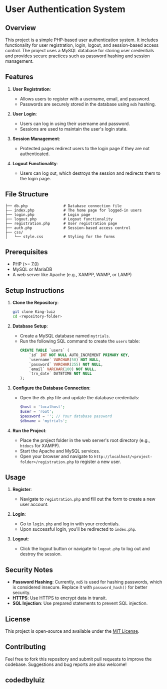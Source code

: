 # User Authentication System

## Overview
This project is a simple PHP-based user authentication system. It includes functionality for user registration, login, logout, and session-based access control. The project uses a MySQL database for storing user credentials and provides secure practices such as password hashing and session management.

## Features
1. **User Registration**:
   - Allows users to register with a username, email, and password.
   - Passwords are securely stored in the database using `md5` hashing.

2. **User Login**:
   - Users can log in using their username and password.
   - Sessions are used to maintain the user's login state.

3. **Session Management**:
   - Protected pages redirect users to the login page if they are not authenticated.

4. **Logout Functionality**:
   - Users can log out, which destroys the session and redirects them to the login page.

## File Structure
```
├── db.php                # Database connection file
├── index.php             # The home page for logged-in users
├── login.php             # Login page
├── logout.php            # Logout functionality
├── registration.php      # User registration page
├── auth.php              # Session-based access control
├── css/
│   └── style.css         # Styling for the forms
```

## Prerequisites
- PHP (>= 7.0)
- MySQL or MariaDB
- A web server like Apache (e.g., XAMPP, WAMP, or LAMP)

## Setup Instructions

1. **Clone the Repository**:
   ```bash
   git clone King-luiz
   cd <repository-folder>
   ```

2. **Database Setup**:
   - Create a MySQL database named `mytrials`.
   - Run the following SQL command to create the `users` table:
     ```sql
     CREATE TABLE `users` (
         `id` INT NOT NULL AUTO_INCREMENT PRIMARY KEY,
         `username` VARCHAR(50) NOT NULL,
         `password` VARCHAR(255) NOT NULL,
         `email` VARCHAR(100) NOT NULL,
         `trn_date` DATETIME NOT NULL
     );
     ```

3. **Configure the Database Connection**:
   - Open the `db.php` file and update the database credentials:
     ```php
     $host = 'localhost';
     $user = 'root';
     $password = ''; // Your database password
     $dbname = 'mytrials';
     ```

4. **Run the Project**:
   - Place the project folder in the web server's root directory (e.g., `htdocs` for XAMPP).
   - Start the Apache and MySQL services.
   - Open your browser and navigate to `http://localhost/<project-folder>/registration.php` to register a new user.

## Usage
1. **Register**:
   - Navigate to `registration.php` and fill out the form to create a new user account.

2. **Login**:
   - Go to `login.php` and log in with your credentials.
   - Upon successful login, you'll be redirected to `index.php`.

3. **Logout**:
   - Click the logout button or navigate to `logout.php` to log out and destroy the session.

## Security Notes
- **Password Hashing**: Currently, `md5` is used for hashing passwords, which is considered insecure. Replace it with `password_hash()` for better security.
- **HTTPS**: Use HTTPS to encrypt data in transit.
- **SQL Injection**: Use prepared statements to prevent SQL injection.

## License
This project is open-source and available under the [MIT License](LICENSE).

## Contributing
Feel free to fork this repository and submit pull requests to improve the codebase. Suggestions and bug reports are also welcome!

## codedbyluiz

